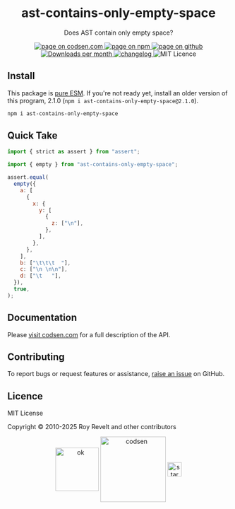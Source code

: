 <h1 align="center">ast-contains-only-empty-space</h1>

<p align="center">Does AST contain only empty space?</p>

<p align="center">
  <a href="https://codsen.com/os/ast-contains-only-empty-space" rel="nofollow noreferrer noopener">
    <img src="https://img.shields.io/badge/-codsen-blue?style=flat-square" alt="page on codsen.com">
  </a>
  <a href="https://www.npmjs.com/package/ast-contains-only-empty-space" rel="nofollow noreferrer noopener">
    <img src="https://img.shields.io/badge/-npm-blue?style=flat-square" alt="page on npm">
  </a>
  <a href="https://github.com/codsen/codsen/tree/main/packages/ast-contains-only-empty-space" rel="nofollow noreferrer noopener">
    <img src="https://img.shields.io/badge/-github-blue?style=flat-square" alt="page on github">
  </a>
  <a href="https://npmcharts.com/compare/ast-contains-only-empty-space?interval=30" rel="nofollow noreferrer noopener" target="_blank">
    <img src="https://img.shields.io/npm/dm/ast-contains-only-empty-space.svg?style=flat-square" alt="Downloads per month">
  </a>
  <a href="https://codsen.com/os/ast-contains-only-empty-space/changelog" rel="nofollow noreferrer noopener">
    <img src="https://img.shields.io/badge/changelog-here-brightgreen?style=flat-square" alt="changelog">
  </a>
  <img src="https://img.shields.io/badge/licence-MIT-brightgreen.svg?style=flat-square" alt="MIT Licence">
</p>

## Install

This package is [pure ESM](https://gist.github.com/sindresorhus/a39789f98801d908bbc7ff3ecc99d99c). If you're not ready yet, install an older version of this program, 2.1.0 (`npm i ast-contains-only-empty-space@2.1.0`).

```bash
npm i ast-contains-only-empty-space
```

## Quick Take

```js
import { strict as assert } from "assert";

import { empty } from "ast-contains-only-empty-space";

assert.equal(
  empty({
    a: [
      {
        x: {
          y: [
            {
              z: ["\n"],
            },
          ],
        },
      },
    ],
    b: ["\t\t\t  "],
    c: ["\n \n\n"],
    d: ["\t   "],
  }),
  true,
);
```

## Documentation

Please [visit codsen.com](https://codsen.com/os/ast-contains-only-empty-space/) for a full description of the API.

## Contributing

To report bugs or request features or assistance, [raise an issue](https://github.com/codsen/codsen/issues/new/choose) on GitHub.

## Licence

MIT License

Copyright © 2010-2025 Roy Revelt and other contributors

<p align="center"><img src="https://codsen.com/images/png-codsen-ok.png" width="98" alt="ok" align="center"> <img src="https://codsen.com/images/png-codsen-1.png" width="148" alt="codsen" align="center"> <img src="https://codsen.com/images/png-codsen-star-small.png" width="32" alt="star" align="center"></p>

